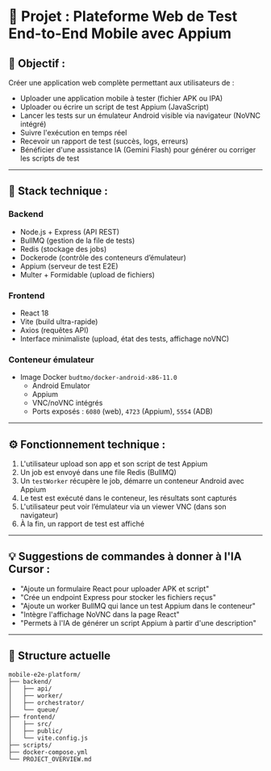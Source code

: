 
# 🧪 Projet : Plateforme Web de Test End-to-End Mobile avec Appium

## 🎯 Objectif :
Créer une application web complète permettant aux utilisateurs de :
- Uploader une application mobile à tester (fichier APK ou IPA)
- Uploader ou écrire un script de test Appium (JavaScript)
- Lancer les tests sur un émulateur Android visible via navigateur (NoVNC intégré)
- Suivre l'exécution en temps réel
- Recevoir un rapport de test (succès, logs, erreurs)
- Bénéficier d'une assistance IA (Gemini Flash) pour générer ou corriger les scripts de test

---

## 🧱 Stack technique :

### Backend
- Node.js + Express (API REST)
- BullMQ (gestion de la file de tests)
- Redis (stockage des jobs)
- Dockerode (contrôle des conteneurs d’émulateur)
- Appium (serveur de test E2E)
- Multer + Formidable (upload de fichiers)

### Frontend
- React 18
- Vite (build ultra-rapide)
- Axios (requêtes API)
- Interface minimaliste (upload, état des tests, affichage noVNC)

### Conteneur émulateur
- Image Docker `budtmo/docker-android-x86-11.0`
    - Android Emulator
    - Appium
    - VNC/noVNC intégrés
    - Ports exposés : `6080` (web), `4723` (Appium), `5554` (ADB)

---

## ⚙️ Fonctionnement technique :

1. L'utilisateur upload son app et son script de test Appium
2. Un job est envoyé dans une file Redis (BullMQ)
3. Un `testWorker` récupère le job, démarre un conteneur Android avec Appium
4. Le test est exécuté dans le conteneur, les résultats sont capturés
5. L'utilisateur peut voir l’émulateur via un viewer VNC (dans son navigateur)
6. À la fin, un rapport de test est affiché

---

## 💡 Suggestions de commandes à donner à l'IA Cursor :

- "Ajoute un formulaire React pour uploader APK et script"
- "Crée un endpoint Express pour stocker les fichiers reçus"
- "Ajoute un worker BullMQ qui lance un test Appium dans le conteneur"
- "Intègre l'affichage NoVNC dans la page React"
- "Permets à l'IA de générer un script Appium à partir d'une description"

---

## 📁 Structure actuelle
```
mobile-e2e-platform/
├── backend/
│   ├── api/
│   ├── worker/
│   ├── orchestrator/
│   └── queue/
├── frontend/
│   ├── src/
│   ├── public/
│   └── vite.config.js
├── scripts/
├── docker-compose.yml
└── PROJECT_OVERVIEW.md
```

